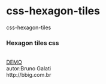 css-hexagon-tiles
=================

css-hexagon-tiles

<h3>Hexagon tiles css</h3><br>
<a href='http://jsfiddle.net/brunobruno/ng7a9vhb/2/'>DEMO</a> <br>
autor:Bruno Galati<br>
http://bbig.com.br
